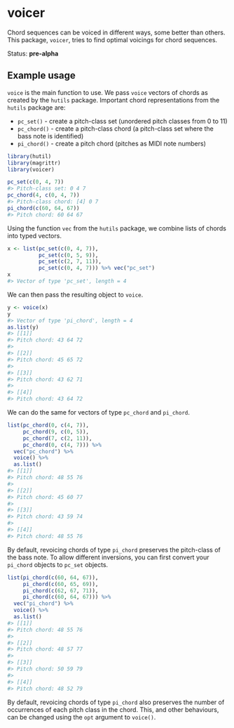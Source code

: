 
# voicer

Chord sequences can be voiced in different ways, some better than
others. This package, `voicer`, tries to find optimal voicings for chord
sequences.

Status: **pre-alpha**

## Example usage

`voice` is the main function to use. We pass `voice` vectors of chords
as created by the `hutils` package. Important chord representations from
the `hutils` package are:

  - `pc_set()` - create a pitch-class set (unordered pitch classes from
    0 to 11)
  - `pc_chord()` - create a pitch-class chord (a pitch-class set where
    the bass note is identified)
  - `pi_chord()` - create a pitch chord (pitches as MIDI note numbers)

<!-- end list -->

``` r
library(hutil)
library(magrittr)
library(voicer)

pc_set(c(0, 4, 7))
#> Pitch-class set: 0 4 7
pc_chord(4, c(0, 4, 7))
#> Pitch-class chord: [4] 0 7
pi_chord(c(60, 64, 67))
#> Pitch chord: 60 64 67
```

Using the function `vec` from the `hutils` package, we combine lists of
chords into typed vectors.

``` r
x <- list(pc_set(c(0, 4, 7)), 
          pc_set(c(0, 5, 9)),
          pc_set(c(2, 7, 11)), 
          pc_set(c(0, 4, 7))) %>% vec("pc_set")
x
#> Vector of type 'pc_set', length = 4
```

We can then pass the resulting object to `voice`.

``` r
y <- voice(x)
y 
#> Vector of type 'pi_chord', length = 4
as.list(y)
#> [[1]]
#> Pitch chord: 43 64 72
#> 
#> [[2]]
#> Pitch chord: 45 65 72
#> 
#> [[3]]
#> Pitch chord: 43 62 71
#> 
#> [[4]]
#> Pitch chord: 43 64 72
```

We can do the same for vectors of type `pc_chord` and `pi_chord`.

``` r
list(pc_chord(0, c(4, 7)), 
     pc_chord(9, c(0, 5)),
     pc_chord(7, c(2, 11)), 
     pc_chord(0, c(4, 7))) %>% 
  vec("pc_chord") %>% 
  voice() %>% 
  as.list()
#> [[1]]
#> Pitch chord: 48 55 76
#> 
#> [[2]]
#> Pitch chord: 45 60 77
#> 
#> [[3]]
#> Pitch chord: 43 59 74
#> 
#> [[4]]
#> Pitch chord: 48 55 76
```

By default, revoicing chords of type `pi_chord` preserves the
pitch-class of the bass note. To allow different inversions, you can
first convert your `pi_chord` objects to `pc_set` objects.

``` r
list(pi_chord(c(60, 64, 67)), 
     pi_chord(c(60, 65, 69)),
     pi_chord(c(62, 67, 71)), 
     pi_chord(c(60, 64, 67))) %>% 
  vec("pi_chord") %>% 
  voice() %>% 
  as.list()
#> [[1]]
#> Pitch chord: 48 55 76
#> 
#> [[2]]
#> Pitch chord: 48 57 77
#> 
#> [[3]]
#> Pitch chord: 50 59 79
#> 
#> [[4]]
#> Pitch chord: 48 52 79
```

By default, revoicing chords of type `pi_chord` also preserves the
number of occurrences of each pitch class in the chord. This, and other
behaviours, can be changed using the `opt` argument to `voice()`.
